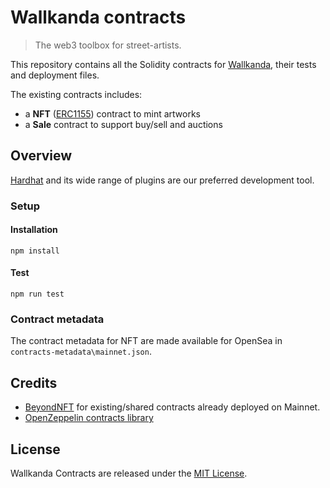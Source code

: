 # Wallkanda contracts

> The web3 toolbox for street-artists.

This repository contains all the Solidity contracts for [Wallkanda](https://wallkanda.art), their tests and deployment files.

The existing contracts includes:

- a **NFT** ([ERC1155](https://eips.ethereum.org/EIPS/eip-1155)) contract to mint artworks
- a **Sale** contract to support buy/sell and auctions

## Overview

[Hardhat](https://hardhat.org/) and its wide range of plugins are our preferred development tool.

### Setup

#### Installation

`npm install`

#### Test

`npm run test`

### Contract metadata

The contract metadata for NFT are made available for OpenSea in `contracts-metadata\mainnet.json`.

## Credits

- [BeyondNFT](https://beyondnft.io/) for existing/shared contracts already deployed on Mainnet.
- [OpenZeppelin contracts library](https://github.com/OpenZeppelin/openzeppelin-contracts)

## License

Wallkanda Contracts are released under the [MIT License](LICENSE).

